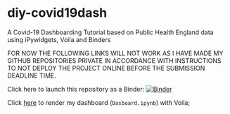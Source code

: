 # diy-covid19dash

A Covid-19 Dashboarding Tutorial based on Public Health England data using iPywidgets, Voila and Binders

FOR NOW THE FOLLOWING LINKS WILL NOT WORK AS I HAVE MADE MY GITHUB REPOSITORIES PRIVATE IN ACCORDANCE WITH INSTRUCTIONS TO NOT DEPLOY THE PROJECT ONLINE BEFORE THE SUBMISSION DEADLINE TIME.

Click here to launch this repository as a Binder: [![Binder](https://mybinder.org/badge_logo.svg)](https://mybinder.org/v2/gh/nickrobinson118/UK_COVID_DASHBOARD/main?labpath=Dashboard.ipnyb)

Click [here](https://mybinder.org/v2/gh/nickrobinson118/UK_COVID_DASHBOARD/main?urlpath=voila%2Frender%2FDashboard.ipnyb) to render my dashboard (`Dasboard.ipynb`) with Voila;

